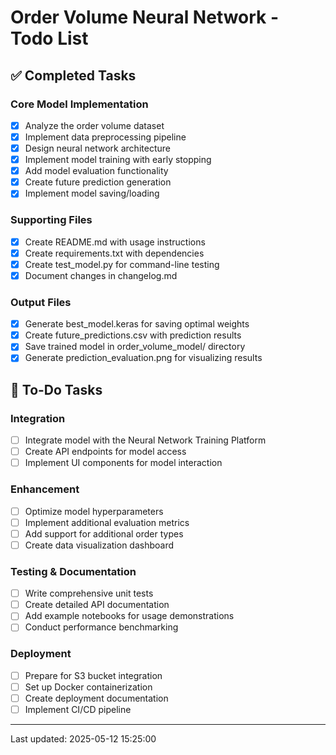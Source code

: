 # Order Volume Neural Network - Todo List

## ✅ Completed Tasks

### Core Model Implementation
- [x] Analyze the order volume dataset
- [x] Implement data preprocessing pipeline
- [x] Design neural network architecture
- [x] Implement model training with early stopping
- [x] Add model evaluation functionality
- [x] Create future prediction generation
- [x] Implement model saving/loading

### Supporting Files
- [x] Create README.md with usage instructions
- [x] Create requirements.txt with dependencies
- [x] Create test_model.py for command-line testing
- [x] Document changes in changelog.md

### Output Files
- [x] Generate best_model.keras for saving optimal weights
- [x] Create future_predictions.csv with prediction results
- [x] Save trained model in order_volume_model/ directory
- [x] Generate prediction_evaluation.png for visualizing results

## 📝 To-Do Tasks

### Integration
- [ ] Integrate model with the Neural Network Training Platform
- [ ] Create API endpoints for model access
- [ ] Implement UI components for model interaction

### Enhancement
- [ ] Optimize model hyperparameters
- [ ] Implement additional evaluation metrics
- [ ] Add support for additional order types
- [ ] Create data visualization dashboard

### Testing & Documentation
- [ ] Write comprehensive unit tests
- [ ] Create detailed API documentation
- [ ] Add example notebooks for usage demonstrations
- [ ] Conduct performance benchmarking

### Deployment
- [ ] Prepare for S3 bucket integration
- [ ] Set up Docker containerization
- [ ] Create deployment documentation
- [ ] Implement CI/CD pipeline

---

Last updated: 2025-05-12 15:25:00 